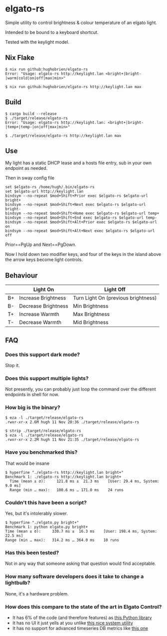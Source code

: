 # elgato-rs
Simple utility to control brightness & colour temperature of an elgato light.

Intended to be bound to a keyboard shortcut.

Tested with the keylight model.

## Nix Flake
```shell
$ nix run github:hughobrien/elgato-rs                                            
Error: "Usage: elgato-rs http://keylight.lan <bright+|bright-|warm|cold|on|off|max|min>"

$ nix run github:hughobrien/elgato-rs http://keylight.lan max
```

## Build
```shell
$ cargo build --release
$ ./target/release/elgato-rs
Error: "Usage: elgato-rs http://keylight.lan: <bright+|bright-|temp+|temp-|on|off|max|min>"

$ ./target/release/elgato-rs http://keylight.lan max
```

## Use
My light has a static DHCP lease and a hosts file entry, sub in your own endpoint as needed.

Then in sway config file
```config
set $elgato-rs /home/hugh/.bin/elgato-rs
set $elgato-url http://keylight.lan
bindsym --no-repeat $mod+Shift+Prior exec $elgato-rs $elgato-url bright+
bindsym --no-repeat $mod+Shift+Next exec $elgato-rs $elgato-url bright-
bindsym --no-repeat $mod+Shift+Home exec $elgato-rs $elgato-url temp+
bindsym --no-repeat $mod+Shift+End exec $elgato-rs $elgato-url temp-
bindsym --no-repeat $mod+Shift+Alt+Prior exec $elgato-rs $elgato-url on
bindsym --no-repeat $mod+Shift+Alt+Next exec $elgato-rs $elgato-url off
```

Prior==PgUp and Next==PgDown.

Now I hold down two modifier keys, and four of the keys in the island above the arrow keys become light controls.

## Behaviour
|    |     Light On        |     Light Off                       |
|----|---------------------|-------------------------------------|
| B+ | Increase Brightness | Turn Light On (previous brightness) |
| B- | Decrease Brightness | Min Brightness                    |
| T+ | Increase Warmth     | Max Brightness                      |
| T- | Decrease Warmth     | Mid Brightness                      |

## FAQ
### Does this support dark mode?
Stop it.

### Does this support multiple lights?
Not presently, you can probably just loop the command over the different endpoints in shell for now.

### How big is the binary?
```
$ eza -l ./target/release/elgato-rs
.rwxr-xr-x 2.6M hugh 11 Nov 20:36 ./target/release/elgato-rs

$ strip ./target/release/elgato-rs 
$ eza -l ./target/release/elgato-rs
.rwxr-xr-x 2.2M hugh 11 Nov 21:35 ./target/release/elgato-rs
```

### Have you benchmarked this?
That would be insane
```
$ hyperfine "./elgato-rs http://keylight.lan bright+"
Benchmark 1: ./elgato-rs http://keylight.lan bright+
  Time (mean ± σ):     121.8 ms ±  21.3 ms    [User: 29.4 ms, System: 9.0 ms]
  Range (min … max):   100.6 ms … 171.0 ms    24 runs
```

### Couldn't this have been a script?
Yes, but it's intolerably slower.
```
$ hyperfine "./elgato.py bright+"
Benchmark 1: python elgato.py bright+
Time (mean ± σ):     330.7 ms ±  16.3 ms    [User: 198.4 ms, System: 22.5 ms]
Range (min … max):   314.2 ms … 364.0 ms    10 runs
```

### Has this been tested?
Not in any way that someone asking that question would find acceptable.

### How many software developers does it take to change a lightbulb?
None, it's a hardware problem.

### How does this compare to the state of the art in Elgato Control?
* It has 6% of the code (and therefore features) as [this Python library](https://github.com/frenck/python-elgato)
* It has no UI it just yells at you unlike [this nice system utility](https://github.com/mschneider82/keylight-control)
* It has no support for advanced timeseries DB metrics like [this one](https://github.com/mdlayher/keylight_exporter)
